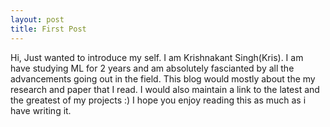 ```yaml
---
layout: post
title: First Post 
---
```

Hi, Just wanted to introduce my self.
I am Krishnakant Singh(Kris). I am have studying ML
for 2 years and am absolutely fascianted by all the 
advancements going out in the field.
This blog would mostly about the my research and 
paper that I read.
I would also maintain a link to the latest and 
the greatest of my projects :)
I hope you enjoy reading this as much as i have 
writing it. 

